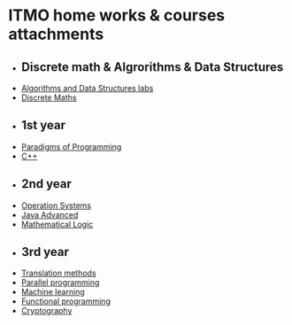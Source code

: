 # ITMO home works & courses attachments


* ## Discrete math & Algrorithms & Data Structures
+ [Algorithms and Data Structures labs](algorithms-and-data-structures)
+ [Discrete Maths](discrete-maths)


* ## 1st year
+ [Paradigms of Programming](paradigms-of-programming)
+ [C++](cpp-course)


* ## 2nd year
+ [Operation Systems](bash-course)
+ [Java Advanced](java-advanced)
+ [Mathematical Logic](mathematical-logic)


* ## 3rd year
+ [Translation methods](translation-methods)
+ [Parallel programming](parallel-programming)
+ [Machine learning](ml)
+ [Functional programming](functional-programming)
+ [Cryptography](cryptography)
